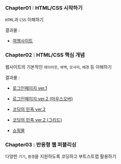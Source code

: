 <h3>Chapter01 : HTML/CSS 시작하기</h3>

`HTML`과 `CSS` 이해하기

결과물 : 

- [여행사이트](https://sincerity.tistory.com/74)


<h3>Chapter02 : HTML/CSS 핵심 개념</h3>

웹사이트의 기본적인 `레이아웃`, `여백`, `모서리`, `배경` 등 이해하기

결과물 : 

- [로그인페이지 ver.1](https://sincerity.tistory.com/77)

- [로그인페이지 ver.2 (마우스오버)](https://sincerity.tistory.com/82)

- [코딩의 민족 ver.2](https://sincerity.tistory.com/81)

- [코딩의 민족 ver.2 (그리드)](https://sincerity.tistory.com/92)

- [쇼핑몰](https://sincerity.tistory.com/95)

<h3> Chapter03 : 반응형 웹 퍼블리싱 </h3>

다양한 `기기`, `환경`을 지원하도록 코딩하고 부트스트랩 활용하기

